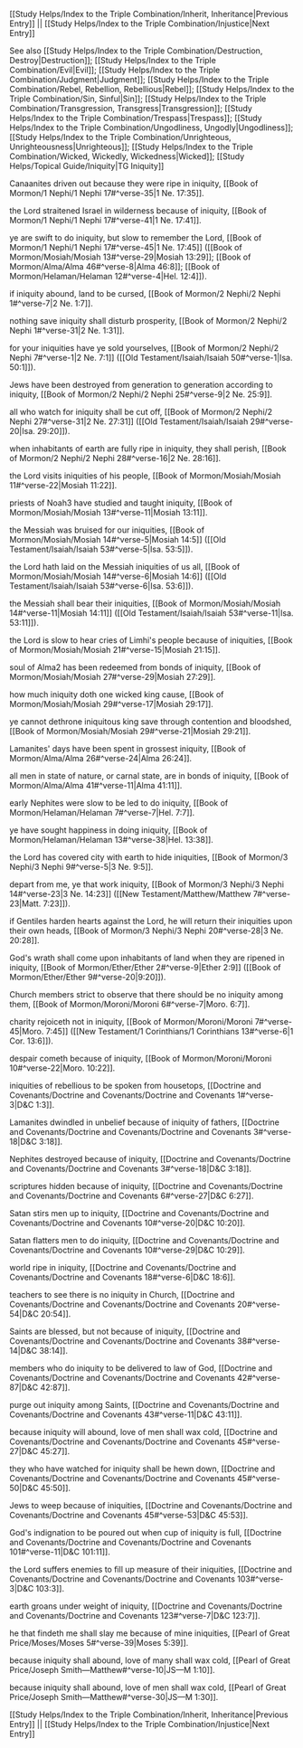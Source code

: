 [[Study Helps/Index to the Triple Combination/Inherit, Inheritance|Previous Entry]]  ||  [[Study Helps/Index to the Triple Combination/Injustice|Next Entry]]

 See also [[Study Helps/Index to the Triple Combination/Destruction, Destroy|Destruction]]; [[Study Helps/Index to the Triple Combination/Evil|Evil]]; [[Study Helps/Index to the Triple Combination/Judgment|Judgment]]; [[Study Helps/Index to the Triple Combination/Rebel, Rebellion, Rebellious|Rebel]]; [[Study Helps/Index to the Triple Combination/Sin, Sinful|Sin]]; [[Study Helps/Index to the Triple Combination/Transgression, Transgress|Transgression]]; [[Study Helps/Index to the Triple Combination/Trespass|Trespass]]; [[Study Helps/Index to the Triple Combination/Ungodliness, Ungodly|Ungodliness]]; [[Study Helps/Index to the Triple Combination/Unrighteous, Unrighteousness|Unrighteous]]; [[Study Helps/Index to the Triple Combination/Wicked, Wickedly, Wickedness|Wicked]]; [[Study Helps/Topical Guide/Iniquity|TG Iniquity]]

 Canaanites driven out because they were ripe in iniquity, [[Book of Mormon/1 Nephi/1 Nephi 17#^verse-35|1 Ne. 17:35]].

 the Lord straitened Israel in wilderness because of iniquity, [[Book of Mormon/1 Nephi/1 Nephi 17#^verse-41|1 Ne. 17:41]].

 ye are swift to do iniquity, but slow to remember the Lord, [[Book of Mormon/1 Nephi/1 Nephi 17#^verse-45|1 Ne. 17:45]] ([[Book of Mormon/Mosiah/Mosiah 13#^verse-29|Mosiah 13:29]]; [[Book of Mormon/Alma/Alma 46#^verse-8|Alma 46:8]]; [[Book of Mormon/Helaman/Helaman 12#^verse-4|Hel. 12:4]]).

 if iniquity abound, land to be cursed, [[Book of Mormon/2 Nephi/2 Nephi 1#^verse-7|2 Ne. 1:7]].

 nothing save iniquity shall disturb prosperity, [[Book of Mormon/2 Nephi/2 Nephi 1#^verse-31|2 Ne. 1:31]].

 for your iniquities have ye sold yourselves, [[Book of Mormon/2 Nephi/2 Nephi 7#^verse-1|2 Ne. 7:1]] ([[Old Testament/Isaiah/Isaiah 50#^verse-1|Isa. 50:1]]).

 Jews have been destroyed from generation to generation according to iniquity, [[Book of Mormon/2 Nephi/2 Nephi 25#^verse-9|2 Ne. 25:9]].

 all who watch for iniquity shall be cut off, [[Book of Mormon/2 Nephi/2 Nephi 27#^verse-31|2 Ne. 27:31]] ([[Old Testament/Isaiah/Isaiah 29#^verse-20|Isa. 29:20]]).

 when inhabitants of earth are fully ripe in iniquity, they shall perish, [[Book of Mormon/2 Nephi/2 Nephi 28#^verse-16|2 Ne. 28:16]].

 the Lord visits iniquities of his people, [[Book of Mormon/Mosiah/Mosiah 11#^verse-22|Mosiah 11:22]].

 priests of Noah3 have studied and taught iniquity, [[Book of Mormon/Mosiah/Mosiah 13#^verse-11|Mosiah 13:11]].

 the Messiah was bruised for our iniquities, [[Book of Mormon/Mosiah/Mosiah 14#^verse-5|Mosiah 14:5]] ([[Old Testament/Isaiah/Isaiah 53#^verse-5|Isa. 53:5]]).

 the Lord hath laid on the Messiah iniquities of us all, [[Book of Mormon/Mosiah/Mosiah 14#^verse-6|Mosiah 14:6]] ([[Old Testament/Isaiah/Isaiah 53#^verse-6|Isa. 53:6]]).

 the Messiah shall bear their iniquities, [[Book of Mormon/Mosiah/Mosiah 14#^verse-11|Mosiah 14:11]] ([[Old Testament/Isaiah/Isaiah 53#^verse-11|Isa. 53:11]]).

 the Lord is slow to hear cries of Limhi's people because of iniquities, [[Book of Mormon/Mosiah/Mosiah 21#^verse-15|Mosiah 21:15]].

 soul of Alma2 has been redeemed from bonds of iniquity, [[Book of Mormon/Mosiah/Mosiah 27#^verse-29|Mosiah 27:29]].

 how much iniquity doth one wicked king cause, [[Book of Mormon/Mosiah/Mosiah 29#^verse-17|Mosiah 29:17]].

 ye cannot dethrone iniquitous king save through contention and bloodshed, [[Book of Mormon/Mosiah/Mosiah 29#^verse-21|Mosiah 29:21]].

 Lamanites' days have been spent in grossest iniquity, [[Book of Mormon/Alma/Alma 26#^verse-24|Alma 26:24]].

 all men in state of nature, or carnal state, are in bonds of iniquity, [[Book of Mormon/Alma/Alma 41#^verse-11|Alma 41:11]].

 early Nephites were slow to be led to do iniquity, [[Book of Mormon/Helaman/Helaman 7#^verse-7|Hel. 7:7]].

 ye have sought happiness in doing iniquity, [[Book of Mormon/Helaman/Helaman 13#^verse-38|Hel. 13:38]].

 the Lord has covered city with earth to hide iniquities, [[Book of Mormon/3 Nephi/3 Nephi 9#^verse-5|3 Ne. 9:5]].

 depart from me, ye that work iniquity, [[Book of Mormon/3 Nephi/3 Nephi 14#^verse-23|3 Ne. 14:23]] ([[New Testament/Matthew/Matthew 7#^verse-23|Matt. 7:23]]).

 if Gentiles harden hearts against the Lord, he will return their iniquities upon their own heads, [[Book of Mormon/3 Nephi/3 Nephi 20#^verse-28|3 Ne. 20:28]].

 God's wrath shall come upon inhabitants of land when they are ripened in iniquity, [[Book of Mormon/Ether/Ether 2#^verse-9|Ether 2:9]] ([[Book of Mormon/Ether/Ether 9#^verse-20|9:20]]).

 Church members strict to observe that there should be no iniquity among them, [[Book of Mormon/Moroni/Moroni 6#^verse-7|Moro. 6:7]].

 charity rejoiceth not in iniquity, [[Book of Mormon/Moroni/Moroni 7#^verse-45|Moro. 7:45]] ([[New Testament/1 Corinthians/1 Corinthians 13#^verse-6|1 Cor. 13:6]]).

 despair cometh because of iniquity, [[Book of Mormon/Moroni/Moroni 10#^verse-22|Moro. 10:22]].

 iniquities of rebellious to be spoken from housetops, [[Doctrine and Covenants/Doctrine and Covenants/Doctrine and Covenants 1#^verse-3|D&C 1:3]].

 Lamanites dwindled in unbelief because of iniquity of fathers, [[Doctrine and Covenants/Doctrine and Covenants/Doctrine and Covenants 3#^verse-18|D&C 3:18]].

 Nephites destroyed because of iniquity, [[Doctrine and Covenants/Doctrine and Covenants/Doctrine and Covenants 3#^verse-18|D&C 3:18]].

 scriptures hidden because of iniquity, [[Doctrine and Covenants/Doctrine and Covenants/Doctrine and Covenants 6#^verse-27|D&C 6:27]].

 Satan stirs men up to iniquity, [[Doctrine and Covenants/Doctrine and Covenants/Doctrine and Covenants 10#^verse-20|D&C 10:20]].

 Satan flatters men to do iniquity, [[Doctrine and Covenants/Doctrine and Covenants/Doctrine and Covenants 10#^verse-29|D&C 10:29]].

 world ripe in iniquity, [[Doctrine and Covenants/Doctrine and Covenants/Doctrine and Covenants 18#^verse-6|D&C 18:6]].

 teachers to see there is no iniquity in Church, [[Doctrine and Covenants/Doctrine and Covenants/Doctrine and Covenants 20#^verse-54|D&C 20:54]].

 Saints are blessed, but not because of iniquity, [[Doctrine and Covenants/Doctrine and Covenants/Doctrine and Covenants 38#^verse-14|D&C 38:14]].

 members who do iniquity to be delivered to law of God, [[Doctrine and Covenants/Doctrine and Covenants/Doctrine and Covenants 42#^verse-87|D&C 42:87]].

 purge out iniquity among Saints, [[Doctrine and Covenants/Doctrine and Covenants/Doctrine and Covenants 43#^verse-11|D&C 43:11]].

 because iniquity will abound, love of men shall wax cold, [[Doctrine and Covenants/Doctrine and Covenants/Doctrine and Covenants 45#^verse-27|D&C 45:27]].

 they who have watched for iniquity shall be hewn down, [[Doctrine and Covenants/Doctrine and Covenants/Doctrine and Covenants 45#^verse-50|D&C 45:50]].

 Jews to weep because of iniquities, [[Doctrine and Covenants/Doctrine and Covenants/Doctrine and Covenants 45#^verse-53|D&C 45:53]].

 God's indignation to be poured out when cup of iniquity is full, [[Doctrine and Covenants/Doctrine and Covenants/Doctrine and Covenants 101#^verse-11|D&C 101:11]].

 the Lord suffers enemies to fill up measure of their iniquities, [[Doctrine and Covenants/Doctrine and Covenants/Doctrine and Covenants 103#^verse-3|D&C 103:3]].

 earth groans under weight of iniquity, [[Doctrine and Covenants/Doctrine and Covenants/Doctrine and Covenants 123#^verse-7|D&C 123:7]].

 he that findeth me shall slay me because of mine iniquities, [[Pearl of Great Price/Moses/Moses 5#^verse-39|Moses 5:39]].

 because iniquity shall abound, love of many shall wax cold, [[Pearl of Great Price/Joseph Smith—Matthew#^verse-10|JS—M 1:10]].

 because iniquity shall abound, love of men shall wax cold, [[Pearl of Great Price/Joseph Smith—Matthew#^verse-30|JS—M 1:30]].

[[Study Helps/Index to the Triple Combination/Inherit, Inheritance|Previous Entry]]  ||  [[Study Helps/Index to the Triple Combination/Injustice|Next Entry]]